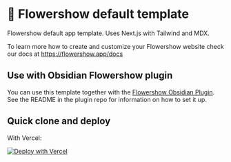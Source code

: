 # 🌷 Flowershow default template

Flowershow default app template. Uses Next.js with Tailwind and MDX.

To learn more how to create and customize your Flowershow website check our docs at https://flowershow.app/docs

## Use with Obsidian Flowershow plugin

You can use this template together with the [Flowershow Obsidian Plugin](https://github.com/datopian/obsidian-flowershow).
See the README in the plugin repo for information on how to set it up.

## Quick clone and deploy

With Vercel:

[![Deploy with Vercel](https://vercel.com/button)](https://vercel.com/new/clone?repository-url=https://github.com/datopian/flowershow-template)
